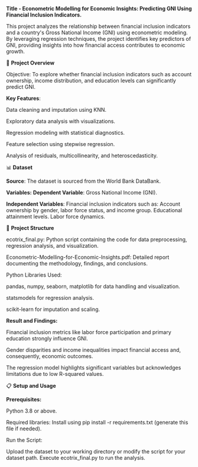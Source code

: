 **Title  - Econometric Modelling for Economic Insights: Predicting GNI Using Financial Inclusion Indicators.**

This project analyzes the relationship between financial inclusion indicators and a country's Gross National Income (GNI) using econometric modeling. By leveraging regression techniques, the project identifies key predictors of GNI, providing insights into how financial access contributes to economic growth.

🚀 **Project Overview**

Objective: To explore whether financial inclusion indicators such as account ownership, income distribution, and education levels can significantly predict GNI.

**Key Features**:

Data cleaning and imputation using KNN.

Exploratory data analysis with visualizations.

Regression modeling with statistical diagnostics.

Feature selection using stepwise regression.

Analysis of residuals, multicollinearity, and heteroscedasticity.

📊 **Dataset**

**Source**: The dataset is sourced from the World Bank DataBank.

**Variables:**
**Dependent Variable**: Gross National Income (GNI).

**Independent Variables**: Financial inclusion indicators such as:
Account ownership by gender, labor force status, and income group.
Educational attainment levels.
Labor force dynamics.

📂 **Project Structure**

ecotrix_final.py: Python script containing the code for data preprocessing, regression analysis, and visualization.

Econometric-Modelling-for-Economic-Insights.pdf: Detailed report documenting the methodology, findings, and conclusions.

Python Libraries Used:

pandas, numpy, seaborn, matplotlib for data handling and visualization.

statsmodels for regression analysis.

scikit-learn for imputation and scaling.

**Result and Findings:**

Financial inclusion metrics like labor force participation and primary education strongly influence GNI.

Gender disparities and income inequalities impact financial access and, consequently, economic outcomes.

The regression model highlights significant variables but acknowledges limitations due to low R-squared values.


📋 **Setup and Usage**

**Prerequisites:**

Python 3.8 or above.

Required libraries: Install using pip install -r requirements.txt (generate this file if needed).

Run the Script:

Upload the dataset to your working directory or modify the script for your dataset path.
Execute ecotrix_final.py to run the analysis.
